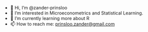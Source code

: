 - 👋 Hi, I’m @zander-prinsloo
- 👀 I’m interested in Microeconometrics and Statistical Learning.
- 🌱 I’m currently learning more about R
- 📫 How to reach me: prinsloo.zander@gmail.com

<!---
zander-prinsloo/zander-prinsloo is a ✨ special ✨ repository because its `README.md` (this file) appears on your GitHub profile.
You can click the Preview link to take a look at your changes.
--->
